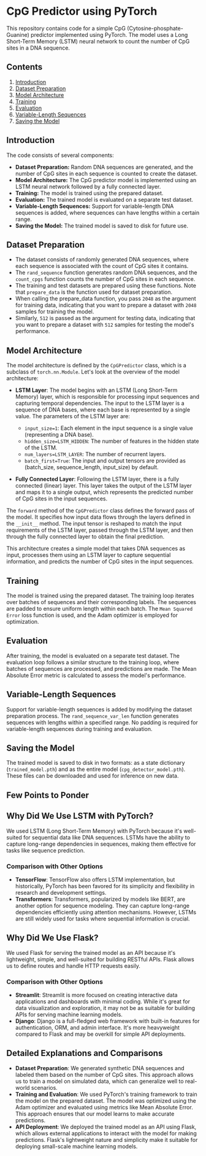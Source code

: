 # CpG Predictor using PyTorch

This repository contains code for a simple CpG (Cytosine-phosphate-Guanine) predictor implemented using PyTorch. The model uses a Long Short-Term Memory (LSTM) neural network to count the number of CpG sites in a DNA sequence.

## Contents

1. [Introduction](#introduction)
2. [Dataset Preparation](#dataset-preparation)
3. [Model Architecture](#model-architecture)
4. [Training](#training)
5. [Evaluation](#evaluation)
6. [Variable-Length Sequences](#variable-length-sequences)
7. [Saving the Model](#saving-the-model)

## Introduction

The code consists of several components:

- **Dataset Preparation:** Random DNA sequences are generated, and the number of CpG sites in each sequence is counted to create the dataset.
- **Model Architecture:** The CpG predictor model is implemented using an LSTM neural network followed by a fully connected layer.
- **Training:** The model is trained using the prepared dataset.
- **Evaluation:** The trained model is evaluated on a separate test dataset.
- **Variable-Length Sequences:** Support for variable-length DNA sequences is added, where sequences can have lengths within a certain range.
- **Saving the Model:** The trained model is saved to disk for future use.

## Dataset Preparation

- The dataset consists of randomly generated DNA sequences, where each sequence is associated with the count of CpG sites it contains.
- The `rand_sequence` function generates random DNA sequences, and the `count_cpgs` function counts the number of CpG sites in each sequence.
- The training and test datasets are prepared using these functions. Note that `prepare_data` is the function used for dataset preparation.
- When calling the prepare_data function, you pass `2048` as the argument for training data, indicating that you want to prepare a dataset with `2048` samples for training the model.
- Similarly, `512` is passed as the argument for testing data, indicating that you want to prepare a dataset with `512` samples for testing the model's performance.

## Model Architecture

The model architecture is defined by the `CpGPredictor` class, which is a subclass of `torch.nn.Module`. Let's look at the overview of the model architecture:

- **LSTM Layer**: The model begins with an LSTM (Long Short-Term Memory) layer, which is responsible for processing input sequences and capturing temporal dependencies. The input to the LSTM layer is a sequence of DNA bases, where each base is represented by a single value. The parameters of the LSTM layer are:
  - `input_size=1`: Each element in the input sequence is a single value (representing a DNA base).
  - `hidden_size=LSTM_HIDDEN`: The number of features in the hidden state of the LSTM.
  - `num_layers=LSTM_LAYER`: The number of recurrent layers.
  - `batch_first=True`: The input and output tensors are provided as (batch_size, sequence_length, input_size) by default.

- **Fully Connected Layer**: Following the LSTM layer, there is a fully connected (linear) layer. This layer takes the output of the LSTM layer and maps it to a single output, which represents the predicted number of CpG sites in the input sequences.

The `forward` method of the `CpGPredictor` class defines the forward pass of the model. It specifies how input data flows through the layers defined in the `__init__` method. The input tensor is reshaped to match the input requirements of the LSTM layer, passed through the LSTM layer, and then through the fully connected layer to obtain the final prediction.

This architecture creates a simple model that takes DNA sequences as input, processes them using an LSTM layer to capture sequential information, and predicts the number of CpG sites in the input sequences.

## Training

The model is trained using the prepared dataset. The training loop iterates over batches of sequences and their corresponding labels. The sequences are padded to ensure uniform length within each batch. The `Mean Squared Error` loss function is used, and the Adam optimizer is employed for optimization.

## Evaluation

After training, the model is evaluated on a separate test dataset. The evaluation loop follows a similar structure to the training loop, where batches of sequences are processed, and predictions are made. The Mean Absolute Error metric is calculated to assess the model's performance.

## Variable-Length Sequences

Support for variable-length sequences is added by modifying the dataset preparation process. The `rand_sequence_var_len` function generates sequences with lengths within a specified range. No padding is required for variable-length sequences during training and evaluation.

## Saving the Model

The trained model is saved to disk in two formats: as a state dictionary (`trained_model.pth`) and as the entire model (`cpg_detector_model.pth`). These files can be downloaded and used for inference on new data.

## Few Points to Ponder

## Why Did We Use LSTM with PyTorch?

We used LSTM (Long Short-Term Memory) with PyTorch because it's well-suited for sequential data like DNA sequences. LSTMs have the ability to capture long-range dependencies in sequences, making them effective for tasks like sequence prediction.

### Comparison with Other Options

- **TensorFlow**: TensorFlow also offers LSTM implementation, but historically, PyTorch has been favored for its simplicity and flexibility in research and development settings.
- **Transformers**: Transformers, popularized by models like BERT, are another option for sequence modeling. They can capture long-range dependencies efficiently using attention mechanisms. However, LSTMs are still widely used for tasks where sequential information is crucial.

## Why Did We Use Flask?

We used Flask for serving the trained model as an API because it's lightweight, simple, and well-suited for building RESTful APIs. Flask allows us to define routes and handle HTTP requests easily.

### Comparison with Other Options

- **Streamlit**: Streamlit is more focused on creating interactive data applications and dashboards with minimal coding. While it's great for data visualization and exploration, it may not be as suitable for building APIs for serving machine learning models.
- **Django**: Django is a full-fledged web framework with built-in features for authentication, ORM, and admin interface. It's more heavyweight compared to Flask and may be overkill for simple API deployments.

## Detailed Explanations and Comparisons

- **Dataset Preparation**: We generated synthetic DNA sequences and labeled them based on the number of CpG sites. This approach allows us to train a model on simulated data, which can generalize well to real-world scenarios.
- **Training and Evaluation**: We used PyTorch's training framework to train the model on the prepared dataset. The model was optimized using the Adam optimizer and evaluated using metrics like Mean Absolute Error. This approach ensures that our model learns to make accurate predictions.
- **API Deployment**: We deployed the trained model as an API using Flask, which allows external applications to interact with the model for making predictions. Flask's lightweight nature and simplicity make it suitable for deploying small-scale machine learning models.
